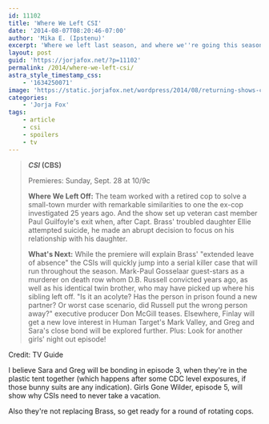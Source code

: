 ```yaml
---
id: 11102
title: 'Where We Left CSI'
date: '2014-08-07T08:20:46-07:00'
author: 'Mika E. (Ipstenu)'
excerpt: 'Where we left last season, and where we''re going this season.'
layout: post
guid: 'https://jorjafox.net/?p=11102'
permalink: /2014/where-we-left-csi/
astra_style_timestamp_css:
    - '1634250071'
image: 'https://static.jorjafox.net/wordpress/2014/08/returning-shows-csi2_500x331.jpg'
categories:
    - 'Jorja Fox'
tags:
    - article
    - csi
    - spoilers
    - tv
---
```


<blockquote><strong><em>CSI</em> (CBS)</strong>

Premieres: Sunday, Sept. 28 at 10/9c

<strong>Where We Left Off:</strong> The team worked with a retired cop to solve a small-town murder with remarkable similarities to one the ex-cop investigated 25 years ago. And the show set up veteran cast member Paul Guilfoyle's exit when, after Capt. Brass' troubled daughter Ellie attempted suicide, he made an abrupt decision to focus on his relationship with his daughter.

<strong>What's Next:</strong> While the premiere will explain Brass' "extended leave of absence" the CSIs will quickly jump into a serial killer case that will run throughout the season. Mark-Paul Gosselaar guest-stars as a murderer on death row whom D.B. Russell convicted years ago, as well as his identical twin brother, who may have picked up where his sibling left off. "Is it an acolyte? Has the person in prison found a new partner? Or worst case scenario, did Russell put the wrong person away?" executive producer Don McGill teases. Elsewhere, Finlay will get a new love interest in Human Target's Mark Valley, and Greg and Sara's close bond will be explored further. Plus: Look for another girls' night out episode!</blockquote>
Credit: TV Guide

I believe Sara and Greg will be bonding in episode 3, when they're in the plastic tent together (which happens after some CDC level exposures, if those bunny suits are any indication). Girls Gone Wilder, episode 5, will show why CSIs need to never take a vacation.

Also they're not replacing Brass, so get ready for a round of rotating cops.